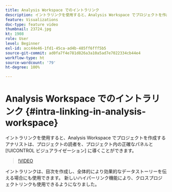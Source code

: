 ```yaml
---
title: Analysis Workspace でのイントラリンク
description: イントラリンクを使用すると、Analysis Workspace でプロジェクトを作成するアナリストは、プロジェクトの読者を、プロジェクト内の正確なパネルとビジュアライゼーションに導くことができます。
feature: Visualizations
doc-type: feature video
thumbnail: 23724.jpg
kt: 1908
role: User
level: Beginner
exl-id: acc44e46-1fd1-45ca-ad4b-485ff6fff5b5
source-git-commit: ad0fa7f4e781d826a3a10a5ad7e7022334cb44e4
workflow-type: ht
source-wordcount: '79'
ht-degree: 100%

---
```


# Analysis Workspace でのイントラリンク {#intra-linking-in-analysis-workspace}

イントラリンクを使用すると、Analysis Workspace でプロジェクトを作成するアナリストは、プロジェクトの読者を、プロジェクト内の正確なパネルと [!UICONTROL ビジュアライゼーション] に導くことができます。

>[!VIDEO](https://video.tv.adobe.com/v/23724/?quality=12)

イントラリンクは、目次を作成し、全体的により効果的なデータストーリーを伝える場合にも使用できます。 新しいハイパーリンク機能により、クロスプロジェクトリンクも使用できるようになりました。
